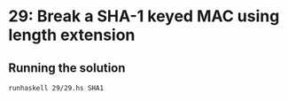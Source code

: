 # 29: Break a SHA-1 keyed MAC using length extension

## Running the solution

```
runhaskell 29/29.hs SHA1
```
